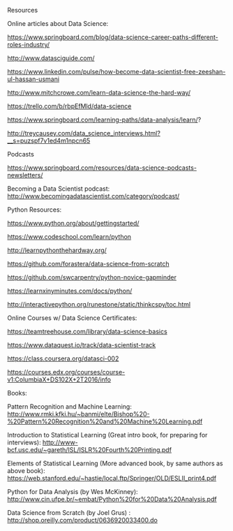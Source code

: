 Resources

Online articles about Data Science:

https://www.springboard.com/blog/data-science-career-paths-different-roles-industry/

http://www.datasciguide.com/

https://www.linkedin.com/pulse/how-become-data-scientist-free-zeeshan-ul-hassan-usmani

http://www.mitchcrowe.com/learn-data-science-the-hard-way/

https://trello.com/b/rbpEfMld/data-science

https://www.springboard.com/learning-paths/data-analysis/learn/?


http://treycausey.com/data_science_interviews.html?__s=puzspf7v1ed4m1npcn65

Podcasts

https://www.springboard.com/resources/data-science-podcasts-newsletters/

Becoming a Data Scientist podcast: http://www.becomingadatascientist.com/category/podcast/


Python Resources:

https://www.python.org/about/gettingstarted/

https://www.codeschool.com/learn/python

http://learnpythonthehardway.org/

https://github.com/forastera/data-science-from-scratch

https://github.com/swcarpentry/python-novice-gapminder

https://learnxinyminutes.com/docs/python/

http://interactivepython.org/runestone/static/thinkcspy/toc.html



Online Courses w/ Data Science Certificates:

https://teamtreehouse.com/library/data-science-basics

https://www.dataquest.io/track/data-scientist-track

https://class.coursera.org/datasci-002

https://courses.edx.org/courses/course-v1:ColumbiaX+DS102X+2T2016/info

Books:

Pattern Recognition and Machine Learning:
http://www.rmki.kfki.hu/~banmi/elte/Bishop%20-%20Pattern%20Recognition%20and%20Machine%20Learning.pdf

Introduction to Statistical Learning (Great intro book, for preparing for interviews): http://www-bcf.usc.edu/~gareth/ISL/ISLR%20Fourth%20Printing.pdf

Elements of Statistical Learning (More advanced book, by same authors as above book):
https://web.stanford.edu/~hastie/local.ftp/Springer/OLD/ESLII_print4.pdf

Python for Data Analysis (by Wes McKinney): http://www.cin.ufpe.br/~embat/Python%20for%20Data%20Analysis.pdf

Data Science from Scratch (by Joel Grus) : http://shop.oreilly.com/product/0636920033400.do





